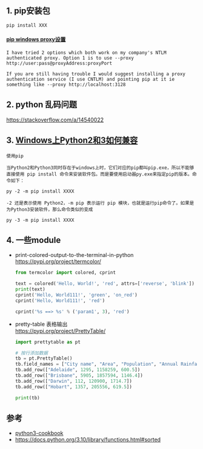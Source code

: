 
## 1. pip安装包
```
pip install XXX
```

#### [pip windows proxy设置](https://stackoverflow.com/a/11869484)
```
I have tried 2 options which both work on my company's NTLM authenticated proxy. Option 1 is to use --proxy http://user:pass@proxyAddress:proxyPort

If you are still having trouble I would suggest installing a proxy authentication service (I use CNTLM) and pointing pip at it ie something like --proxy http://localhost:3128
```


## 2. python 乱码问题
https://stackoverflow.com/a/14540022

## 3. [Windows上Python2和3如何兼容](https://python.freelycode.com/contribution/detail/139)

```
使用pip

当Python2和Python3同时存在于windows上时，它们对应的pip都叫pip.exe，所以不能够直接使用 pip install 命令来安装软件包。而是要使用启动器py.exe来指定pip的版本。命令如下：

py -2 -m pip install XXXX

-2 还是表示使用 Python2，-m pip 表示运行 pip 模块，也就是运行pip命令了。如果是为Python3安装软件，那么命令类似的变成

py -3 -m pip install XXXX
```

## 4. 一些module
- print-colored-output-to-the-terminal-in-python  
https://pypi.org/project/termcolor/
  ```python
  from termcolor import colored, cprint

  text = colored('Hello, World!', 'red', attrs=['reverse', 'blink'])
  print(text)
  cprint('Hello, World111!', 'green', 'on_red')
  cprint('Hello, World111!', 'red')

  cprint('%s ==> %s' % ('param1', 3), 'red')
  ```

- pretty-table 表格输出  
https://pypi.org/project/PrettyTable/
  ```python
  import prettytable as pt

  # 按行添加数据
  tb = pt.PrettyTable()
  tb.field_names = ["City name", "Area", "Population", "Annual Rainfall"]
  tb.add_row(["Adelaide", 1295, 1158259, 600.5])
  tb.add_row(["Brisbane", 5905, 1857594, 1146.4])
  tb.add_row(["Darwin", 112, 120900, 1714.7])
  tb.add_row(["Hobart", 1357, 205556, 619.5])

  print(tb)
  ```

## 参考
- [python3-cookbook](http://python3-cookbook.readthedocs.io/zh_CN/latest/c02/p15_interpolating_variables_in_strings.html)
- https://docs.python.org/3.10/library/functions.html#sorted
